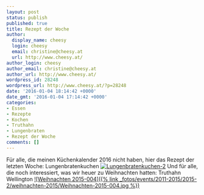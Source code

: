 ```yaml
---
layout: post
status: publish
published: true
title: Rezept der Woche
author:
  display_name: cheesy
  login: cheesy
  email: christine@cheesy.at
  url: http://www.cheesy.at/
author_login: cheesy
author_email: christine@cheesy.at
author_url: http://www.cheesy.at/
wordpress_id: 28248
wordpress_url: http://www.cheesy.at/?p=28248
date: '2016-01-04 18:14:42 +0000'
date_gmt: '2016-01-04 17:14:42 +0000'
categories:
- Essen
- Rezepte
- Kochen
- Truthahn
- Lungenbraten
- Rezept der Woche
comments: []
---
```

Für alle, die meinen Küchenkalender 2016 nicht haben, hier das Rezept der letzten Woche: Lungenbratenkuchen
[![Lungenbratenkuchen-2](http://www.cheesy.at/wp-content/uploads/Lungenbratenkuchen-2.jpg)](http://www.cheesy.at/rezepte/hauptspeisen/lungenbratenkuchen/)
Und für alle, die noch interessiert, was wir heuer zu Weihnachten hatten: Truthahn Wellington
[![Weihnachten 2015-004]({% link _fotos/events/2011-2015/2015-2/weihnachten-2015/Weihnachten-2015-004.jpg %})](http://www.cheesy.at/rezepte/hauptspeisen/geflugel/truthahn-wellington/)
